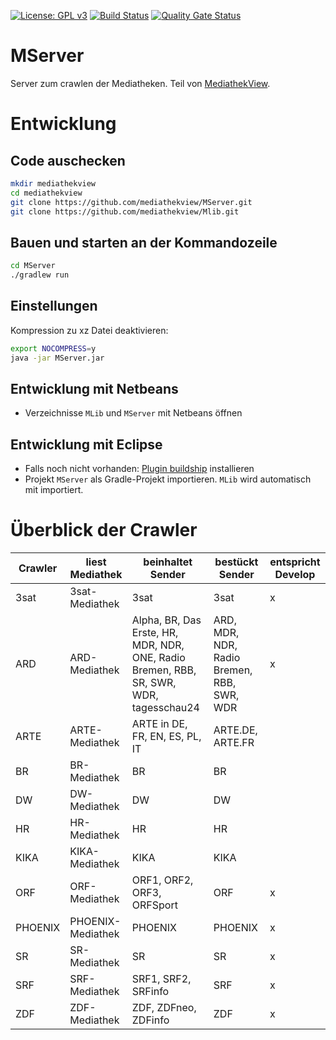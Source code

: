 [![License: GPL v3](https://img.shields.io/badge/License-GPL%20v3-blue.svg)](http://www.gnu.org/licenses/gpl-3.0)
[![Build Status](https://travis-ci.org/mediathekview/MServer.svg?branch=master)](https://travis-ci.org/mediathekview/MServer)
[![Quality Gate Status](https://sonarcloud.io/api/project_badges/measure?project=mediathekview_MServer&metric=alert_status)](https://sonarcloud.io/dashboard?id=mediathekview_MServer)

# MServer
Server zum crawlen der Mediatheken. Teil von [MediathekView](https://github.com/mediathekview).

# Entwicklung

## Code auschecken
```bash
mkdir mediathekview
cd mediathekview
git clone https://github.com/mediathekview/MServer.git
git clone https://github.com/mediathekview/Mlib.git
```

## Bauen und starten an der Kommandozeile
```bash
cd MServer
./gradlew run
```

## Einstellungen

Kompression zu xz Datei deaktivieren:
```bash
export NOCOMPRESS=y
java -jar MServer.jar
```

## Entwicklung mit Netbeans
* Verzeichnisse `MLib` und `MServer` mit Netbeans öffnen

## Entwicklung mit Eclipse
* Falls noch nicht vorhanden: [Plugin buildship](https://projects.eclipse.org/projects/tools.buildship) installieren
* Projekt `MServer` als Gradle-Projekt importieren. `MLib` wird automatisch mit importiert.


# Überblick der Crawler

| Crawler | liest Mediathek | beinhaltet Sender | bestückt Sender | entspricht Develop |
|---------|-----------|--------|---------|--|
| 3sat|3sat-Mediathek|3sat |3sat|x|
| ARD|ARD-Mediathek|Alpha, BR, Das Erste, HR, MDR, NDR, ONE, Radio Bremen, RBB, SR, SWR, WDR, tagesschau24|ARD, MDR, NDR, Radio Bremen, RBB, SWR, WDR| x|
| ARTE|ARTE-Mediathek|ARTE in DE, FR, EN, ES, PL, IT|ARTE.DE, ARTE.FR||
| BR|BR-Mediathek|BR|BR||
| DW|DW-Mediathek|DW|DW||
| HR|HR-Mediathek|HR|HR||
| KIKA|KIKA-Mediathek|KIKA|KIKA||
| ORF|ORF-Mediathek|ORF1, ORF2, ORF3, ORFSport|ORF|x|
| PHOENIX|PHOENIX-Mediathek|PHOENIX|PHOENIX|x|
| SR|SR-Mediathek|SR|SR|x|
| SRF|SRF-Mediathek|SRF1, SRF2, SRFinfo|SRF|x|
| ZDF|ZDF-Mediathek|ZDF, ZDFneo, ZDFinfo|ZDF|x|